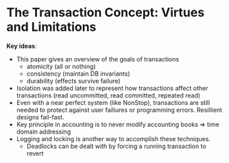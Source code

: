 # The Transaction Concept: Virtues and Limitations
**Key ideas**:
* This paper gives an overview of the goals of transactions
  * atomicity (all or nothing)
  * consistency (maintain DB invariants)
  * durability (effects survive failure)
* Isolation was added later to represent how transactions affect other transactions (read uncommitted, read committed, repeated read)
* Even with a near perfect system (like NonStop), transactions are still needed to protect against user failiures or programming errors. Resillient designs fail-fast.
* Key principle in accounting is to never modify accounting books => time domain addressing
* Logging and locking is another way to accomplish these techniques.
  * Deadlocks can be dealt with by forcing a running transaction to revert

